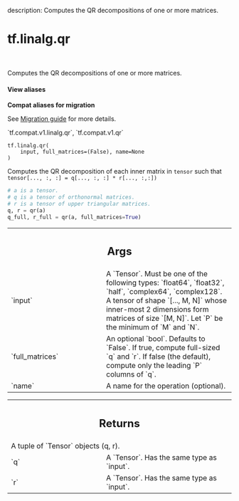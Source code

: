 description: Computes the QR decompositions of one or more matrices.

<div itemscope itemtype="http://developers.google.com/ReferenceObject">
<meta itemprop="name" content="tf.linalg.qr" />
<meta itemprop="path" content="Stable" />
</div>

# tf.linalg.qr

<!-- Insert buttons and diff -->

<table class="tfo-notebook-buttons tfo-api nocontent" align="left">

</table>



Computes the QR decompositions of one or more matrices.

<section class="expandable">
  <h4 class="showalways">View aliases</h4>
  <p>
<b>Compat aliases for migration</b>
<p>See
<a href="https://www.tensorflow.org/guide/migrate">Migration guide</a> for
more details.</p>
<p>`tf.compat.v1.linalg.qr`, `tf.compat.v1.qr`</p>
</p>
</section>

<pre class="devsite-click-to-copy prettyprint lang-py tfo-signature-link">
<code>tf.linalg.qr(
    input, full_matrices=(False), name=None
)
</code></pre>



<!-- Placeholder for "Used in" -->

Computes the QR decomposition of each inner matrix in `tensor` such that
`tensor[..., :, :] = q[..., :, :] * r[..., :,:])`

```python
# a is a tensor.
# q is a tensor of orthonormal matrices.
# r is a tensor of upper triangular matrices.
q, r = qr(a)
q_full, r_full = qr(a, full_matrices=True)
```

<!-- Tabular view -->
 <table class="responsive fixed orange">
<colgroup><col width="214px"><col></colgroup>
<tr><th colspan="2"><h2 class="add-link">Args</h2></th></tr>

<tr>
<td>
`input`
</td>
<td>
A `Tensor`. Must be one of the following types: `float64`, `float32`, `half`, `complex64`, `complex128`.
A tensor of shape `[..., M, N]` whose inner-most 2 dimensions
form matrices of size `[M, N]`. Let `P` be the minimum of `M` and `N`.
</td>
</tr><tr>
<td>
`full_matrices`
</td>
<td>
An optional `bool`. Defaults to `False`.
If true, compute full-sized `q` and `r`. If false
(the default), compute only the leading `P` columns of `q`.
</td>
</tr><tr>
<td>
`name`
</td>
<td>
A name for the operation (optional).
</td>
</tr>
</table>



<!-- Tabular view -->
 <table class="responsive fixed orange">
<colgroup><col width="214px"><col></colgroup>
<tr><th colspan="2"><h2 class="add-link">Returns</h2></th></tr>
<tr class="alt">
<td colspan="2">
A tuple of `Tensor` objects (q, r).
</td>
</tr>
<tr>
<td>
`q`
</td>
<td>
A `Tensor`. Has the same type as `input`.
</td>
</tr><tr>
<td>
`r`
</td>
<td>
A `Tensor`. Has the same type as `input`.
</td>
</tr>
</table>


